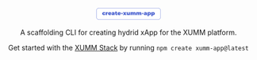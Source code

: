 <p align="center">
  <img src="./media/create-xumm-app-light.png" width="130" alt="" />
</p>

<p align="center">
  A scaffolding CLI for creating hydrid xApp for the XUMM platform.
</p>

<p align="center">
  Get started with the <a rel="noopener noreferrer" target="_blank" href="https://init.tips">XUMM Stack</a> by running <code>npm create xumm-app@latest</code>
</p>